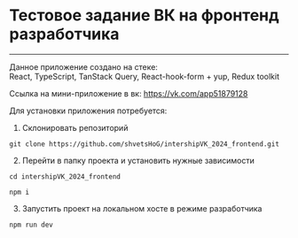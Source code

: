 # Тестовое задание ВК на фронтенд разработчика
<hr>
Данное приложение создано на стеке: <br>
React, TypeScript, TanStack Query, React-hook-form + yup, Redux toolkit

Ссылка на мини-приложение в вк:
https://vk.com/app51879128

Для установки приложения потребуется:
1. Склонировать репозиторий
```
git clone https://github.com/shvetsHoG/intershipVK_2024_frontend.git
```
2. Перейти в папку проекта и установить нужные зависимости
```
cd intershipVK_2024_frontend
```
```
npm i
```
3. Запустить проект на локальном хосте в режиме разработчика
```
npm run dev
```
